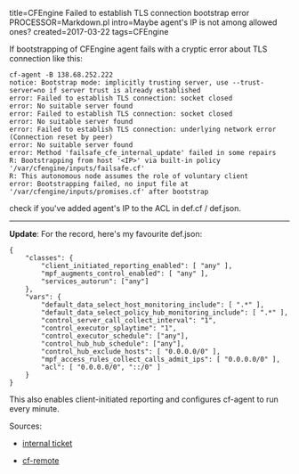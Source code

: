 title=CFEngine Failed to establish TLS connection bootstrap error
PROCESSOR=Markdown.pl
intro=Maybe agent's IP is not among allowed ones?
created=2017-03-22
tags=CFEngine

If bootstrapping of CFEngine agent fails with a cryptic error about TLS connection like this:

	cf-agent -B 138.68.252.222
	notice: Bootstrap mode: implicitly trusting server, use --trust-server=no if server trust is already established
	error: Failed to establish TLS connection: socket closed
	error: No suitable server found
	error: Failed to establish TLS connection: socket closed
	error: No suitable server found
	error: Failed to establish TLS connection: underlying network error (Connection reset by peer)
	error: No suitable server found
	error: Method 'failsafe_cfe_internal_update' failed in some repairs
	R: Bootstrapping from host '<IP>' via built-in policy '/var/cfengine/inputs/failsafe.cf'
	R: This autonomous node assumes the role of voluntary client
	error: Bootstrapping failed, no input file at '/var/cfengine/inputs/promises.cf' after bootstrap

check if you've added agent's IP to the ACL in def.cf / def.json.

----

**Update**: For the record, here's my favourite def.json:

	{
		"classes": {
			"client_initiated_reporting_enabled": [ "any" ],
			"mpf_augments_control_enabled": [ "any" ],
			"services_autorun": ["any"]
		},
		"vars": {
			"default_data_select_host_monitoring_include": [ ".*" ],
			"default_data_select_policy_hub_monitoring_include": [ ".*" ],
			"control_server_call_collect_interval": "1",
			"control_executor_splaytime": "1",
			"control_executor_schedule": ["any"],
			"control_hub_hub_schedule": ["any"],
			"control_hub_exclude_hosts": [ "0.0.0.0/0" ],
			"mpf_access_rules_collect_calls_admit_ips": [ "0.0.0.0/0" ],
			"acl": [ "0.0.0.0/0", "::/0" ]
		}
	}

This also enables client-initiated reporting and configures cf-agent to run every minute.

Sources:

* [internal ticket][i]

* [cf-remote][c]

[i]: https://tracker.mender.io/browse/ENT-3157
[c]: https://github.com/cfengine/cf-remote/blob/master/cf_remote/demo.py#L35

